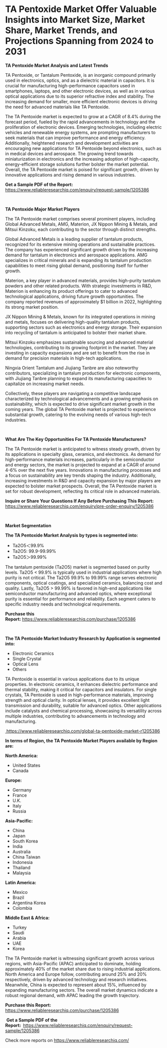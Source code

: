 <p><h1>TA Pentoxide Market Offer Valuable Insights into Market Size, Market Share, Market Trends, and Projections Spanning from 2024 to 2031</h1></p><p><strong>TA Pentoxide Market Analysis and Latest Trends</strong></p>
<p><p>TA Pentoxide, or Tantalum Pentoxide, is an inorganic compound primarily used in electronics, optics, and as a dielectric material in capacitors. It is crucial for manufacturing high-performance capacitors used in smartphones, laptops, and other electronic devices, as well as in various optical applications due to its superior refractive index and stability. The increasing demand for smaller, more efficient electronic devices is driving the need for advanced materials like TA Pentoxide.</p><p>The TA Pentoxide market is expected to grow at a CAGR of 8.4% during the forecast period, fueled by the rapid advancements in technology and the proliferation of electronic devices. Emerging technologies, including electric vehicles and renewable energy systems, are prompting manufacturers to seek materials that can improve performance and energy efficiency. Additionally, heightened research and development activities are encouraging new applications for TA Pentoxide beyond electronics, such as in medical devices and aerospace. The growing trend towards miniaturization in electronics and the increasing adoption of high-capacity, energy-efficient storage solutions further bolster the market potential. Overall, the TA Pentoxide market is poised for significant growth, driven by innovative applications and rising demand in various industries.</p></p>
<p><strong>Get a Sample PDF of the Report:&nbsp;</strong> <a href="https://www.reliableresearchiq.com/enquiry/request-sample/1205386?utm_campaign=1870&utm_medium=2&utm_source=Github&utm_content=ia&utm_term=31122024&utm_id=ta-pentoxide">https://www.reliableresearchiq.com/enquiry/request-sample/1205386</a></p>
<p>&nbsp;</p>
<p><strong>TA Pentoxide Major Market Players</strong></p>
<p><p>The TA Pentoxide market comprises several prominent players, including Global Advanced Metals, AMG, Materion, JX Nippon Mining & Metals, and Mitsui Kinzoku, each contributing to the sector through distinct strengths.</p><p>Global Advanced Metals is a leading supplier of tantalum products, recognized for its extensive mining operations and sustainable practices. The company has experienced significant growth driven by the increasing demand for tantalum in electronics and aerospace applications. AMG specializes in critical minerals and is expanding its tantalum production capabilities to meet rising global demand, positioning itself for further growth.</p><p>Materion, a key player in advanced materials, provides high-purity tantalum powders and other related products. With strategic investments in R&D, Materion is enhancing its product offerings to cater to advanced technological applications, driving future growth opportunities. The company reported revenues of approximately $1 billion in 2022, highlighting its strong market position.</p><p>JX Nippon Mining & Metals, known for its integrated operations in mining and metals, focuses on delivering high-quality tantalum products, supporting sectors such as electronics and energy storage. Their expansion into recycling of tantalum is anticipated to bolster their market share.</p><p>Mitsui Kinzoku emphasizes sustainable sourcing and advanced material technologies, contributing to its growing footprint in the market. They are investing in capacity expansions and are set to benefit from the rise in demand for precision materials in high-tech applications.</p><p>Ningxia Orient Tantalum and Jiujiang Tanbre are also noteworthy contributors, specializing in tantalum production for electronic components, with Jiujiang Tanbre planning to expand its manufacturing capacities to capitalize on increasing market needs.</p><p>Collectively, these players are navigating a competitive landscape characterized by technological advancements and a growing emphasis on sustainability, which is expected to drive significant market growth in the coming years. The global TA Pentoxide market is projected to experience substantial growth, catering to the evolving needs of various high-tech industries.</p></p>
<p>&nbsp;</p>
<p><strong>What Are The Key Opportunities For TA Pentoxide Manufacturers?</strong></p>
<p><p>The TA Pentoxide market is anticipated to witness steady growth, driven by its applications in specialty glass, ceramics, and electronics. As demand for high-performance materials increases, particularly in the semiconductor and energy sectors, the market is projected to expand at a CAGR of around 4-6% over the next five years. Innovations in manufacturing processes and a focus on sustainability are key trends shaping the industry. Additionally, increasing investments in R&D and capacity expansion by major players are expected to bolster market prospects. Overall, the TA Pentoxide market is set for robust development, reflecting its critical role in advanced materials.</p></p>
<p><strong>Inquire or Share Your Questions If Any Before Purchasing This Report:</strong> <a href="https://www.reliableresearchiq.com/enquiry/pre-order-enquiry/1205386?utm_campaign=1870&utm_medium=2&utm_source=Github&utm_content=ia&utm_term=31122024&utm_id=ta-pentoxide">https://www.reliableresearchiq.com/enquiry/pre-order-enquiry/1205386</a></p>
<p>&nbsp;</p>
<p><strong>Market Segmentation</strong></p>
<p><strong>The TA Pentoxide Market Analysis by types is segmented into:</strong></p>
<p><ul><li>Ta2O5＜99.9%</li><li>Ta2O5: 99.9-99.99%</li><li>Ta2O5＞99.99%</li></ul></p>
<p><p>The tantalum pentoxide (Ta2O5) market is segmented based on purity levels. Ta2O5 < 99.9% is typically used in industrial applications where high purity is not critical. The Ta2O5 99.9% to 99.99% range serves electronic components, optical coatings, and specialized ceramics, balancing cost and quality. Lastly, Ta2O5 > 99.99% is favored in high-end applications like semiconductor manufacturing and advanced optics, where exceptional purity is essential for performance and reliability. Each segment caters to specific industry needs and technological requirements.</p></p>
<p><strong>Purchase this Report:&nbsp;</strong><a href="https://www.reliableresearchiq.com/purchase/1205386?utm_campaign=1870&utm_medium=2&utm_source=Github&utm_content=ia&utm_term=31122024&utm_id=ta-pentoxide">https://www.reliableresearchiq.com/purchase/1205386</a></p>
<p>&nbsp;</p>
<p><strong>The TA Pentoxide Market Industry Research by Application is segmented into:</strong></p>
<p><ul><li>Electronic Ceramics</li><li>Single Crystal</li><li>Optical Lens</li><li>Others</li></ul></p>
<p><p>TA Pentoxide is essential in various applications due to its unique properties. In electronic ceramics, it enhances dielectric performance and thermal stability, making it critical for capacitors and insulators. For single crystals, TA Pentoxide is used in high-performance materials, improving strength and optical clarity. In optical lenses, it provides excellent light transmission and durability, suitable for advanced optics. Other applications include catalysts and chemical processing, showcasing its versatility across multiple industries, contributing to advancements in technology and manufacturing.</p></p>
<p><a href="https://www.reliableresearchiq.com/global-ta-pentoxide-market-r1205386?utm_campaign=1870&utm_medium=2&utm_source=Github&utm_content=ia&utm_term=31122024&utm_id=ta-pentoxide">&nbsp;https://www.reliableresearchiq.com/global-ta-pentoxide-market-r1205386</a></p>
<p><strong>In terms of Region, the TA Pentoxide Market Players available by Region are:</strong></p>
<p>
    <p> <strong> North America: </strong>
        <ul>
            <li>United States</li>
            <li>Canada</li>
        </ul>
        </p> 
    <p> <strong> Europe: </strong>
        <ul>
            <li>Germany</li>
            <li>France</li>
            <li>U.K.</li>
            <li>Italy</li>
            <li>Russia</li>
        </ul>
        </p> 
    <p> <strong> Asia-Pacific: </strong>
        <ul>
            <li>China</li>
            <li>Japan</li>
            <li>South Korea</li>
            <li>India</li>
            <li>Australia</li>
            <li>China Taiwan</li>
            <li>Indonesia</li>
            <li>Thailand</li>
            <li>Malaysia</li>
        </ul>
        </p> 
    <p> <strong> Latin America: </strong>
        <ul>
            <li>Mexico</li>
            <li>Brazil</li>
            <li>Argentina Korea</li>
            <li>Colombia</li>
        </ul>
        </p> 
    <p> <strong> Middle East & Africa: </strong>
        <ul>
            <li>Turkey</li>
            <li>Saudi</li>
            <li>Arabia</li>
            <li>UAE</li>
            <li>Korea</li>
        </ul>
    </p>
    </p>
<p><p>The TA Pentoxide market is witnessing significant growth across various regions, with Asia-Pacific (APAC) anticipated to dominate, holding approximately 40% of the market share due to rising industrial applications. North America and Europe follow, contributing around 25% and 20% respectively, driven by advanced technology and research initiatives. Meanwhile, China is expected to represent about 15%, influenced by expanding manufacturing sectors. The overall market dynamics indicate a robust regional demand, with APAC leading the growth trajectory.</p></p>
<p><strong>Purchase this Report: </strong><a href="https://www.reliableresearchiq.com/purchase/1205386?utm_campaign=1870&utm_medium=2&utm_source=Github&utm_content=ia&utm_term=31122024&utm_id=ta-pentoxide">https://www.reliableresearchiq.com/purchase/1205386</a></p>
<p>&nbsp;<strong>Get a Sample PDF of the Report:&nbsp;&nbsp;</strong><a href="https://www.reliableresearchiq.com/enquiry/request-sample/1205386?utm_campaign=1870&utm_medium=2&utm_source=Github&utm_content=ia&utm_term=31122024&utm_id=ta-pentoxide">https://www.reliableresearchiq.com/enquiry/request-sample/1205386</a></p>
<p><strong></strong></p>
<p>Check more reports on <a href="https://www.reliableresearchiq.com/?utm_campaign=1870&utm_medium=2&utm_source=Github&utm_content=ia&utm_term=31122024&utm_id=ta-pentoxide">https://www.reliableresearchiq.com/</a></p>